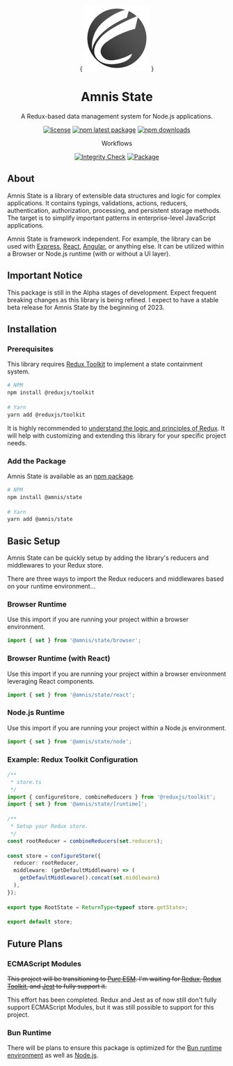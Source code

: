 <div align="center">

{
<img width="150" hight="150" src="static/amnis-logo-256.png" alt="Amnis logo" />
}

</div>

<h1 align="center">Amnis State</h1>

<p align="center">
  A Redux-based data management system for Node.js applications.
</p>

<div align="center">

[![license](https://img.shields.io/badge/license-MIT-blue.svg)](https://github.com/amnis-dev/amnis-state/blob/main/LICENSE)
[![npm latest package](https://img.shields.io/npm/v/@amnis/state/latest.svg)](https://www.npmjs.com/package/@amnis/state)
[![npm downloads](https://img.shields.io/npm/dm/@amnis/state.svg)](https://www.npmjs.com/package/@amnis/state)

Workflows

[![Integrity Check](https://github.com/amnis-dev/amnis-state/actions/workflows/integrity-check.yml/badge.svg)](https://github.com/amnis-dev/amnis-state/actions/workflows/integrity-check.yml)
[![Package](https://github.com/amnis-dev/amnis-state/actions/workflows/package.yml/badge.svg)](https://github.com/amnis-dev/amnis-state/actions/workflows/package.yml)

</div>

## About

Amnis State is a library of extensible data structures and logic for complex applications. It contains typings, validations, actions, reducers, authentication, authorization, processing, and persistent storage methods. The target is to simplify important patterns in enterprise-level JavaScript applications.

Amnis State is framework independent. For example, the library can be used with [Express](https://github.com/expressjs/express), [React](https://github.com/facebook/react/), [Angular](https://github.com/angular/angular), or anything else. It can be utilized within a Browser or Node.js runtime (with or without a UI layer).

## Important Notice

This package is still in the Alpha stages of development. Expect frequent breaking changes as this library is being refined. I expect to have a stable beta release for Amnis State by the beginning of 2023.
## Installation

### Prerequisites

This library requires [Redux Toolkit](https://github.com/reduxjs/redux-toolkit) to implement a state containment system.

```sh
# NPM
npm install @reduxjs/toolkit

# Yarn
yarn add @reduxjs/toolkit
```

It is highly recommended to [understand the logic and principles of Redux](https://redux.js.org/introduction/getting-started). It will help with customizing and extending this library for your specific project needs.

### Add the Package

Amnis State is available as an [npm package](https://www.npmjs.com/package/@amnis/state).

```sh
# NPM
npm install @amnis/state

# Yarn
yarn add @amnis/state
```

## Basic Setup

Amnis State can be quickly setup by adding the library's reducers and middlewares to your Redux store.

There are three ways to import the Redux reducers and middlewares based on your runtime environment...

### Browser Runtime

Use this import if you are running your project within a browser environment.

```typescript
import { set } from '@amnis/state/browser';
```

### Browser Runtime (with React)

Use this import if you are running your project within a browser environment leveraging React components.

```typescript
import { set } from '@amnis/state/react';
```

### Node.js Runtime

Use this import if you are running your project within a Node.js environment.

```typescript
import { set } from '@amnis/state/node';
```

### Example: Redux Toolkit Configuration

```typescript
/**
 * store.ts
 */
import { configureStore, combineReducers } from '@reduxjs/toolkit';
import { set } from '@amnis/state/[runtime]';

/**
 * Setup your Redux store.
 */
const rootReducer = combineReducers(set.reducers);

const store = configureStore({
  reducer: rootReducer,
  middleware: (getDefaultMiddleware) => (
    getDefaultMiddleware().concat(set.middleware)
  ),
});

export type RootState = ReturnType<typeof store.getState>;

export default store;
```

## Future Plans

### ECMAScript Modules

~~This project will be transitioning to [Pure ESM](https://gist.github.com/sindresorhus/a39789f98801d908bbc7ff3ecc99d99c). I'm waiting for [Redux](https://redux.js.org/), [Redux Toolkit](https://redux-toolkit.js.org/), and [Jest](https://jestjs.io/) to fully support it.~~

This effort has been completed. Redux and Jest as of now still don't fully support ECMAScript Modules, but it was still possible to support for this project.

### Bun Runtime

There will be plans to ensure this package is optimized for the [Bun runtime environment](https://bun.sh/) as well as [Node.js](https://nodejs.org/).